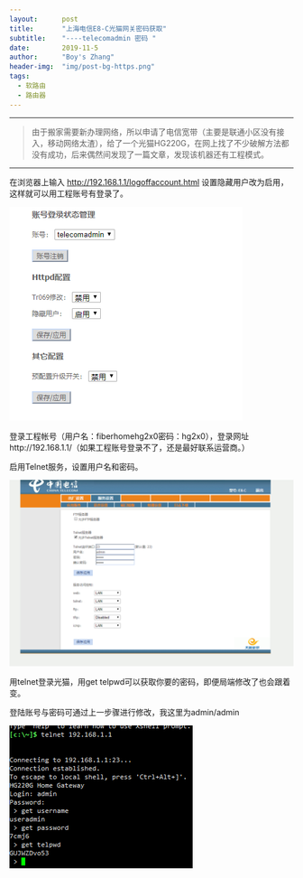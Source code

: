 ```yaml
---
layout:      post
title:       "上海电信E8-C光猫网关密码获取"
subtitle:    "----telecomadmin 密码 "
date:        2019-11-5
author:      "Boy's Zhang"
header-img:  "img/post-bg-https.png"
tags:
  - 软路由
  - 路由器
---
```


----------------------------------------------------------

> 由于搬家需要新办理网络，所以申请了电信宽带（主要是联通小区没有接入，移动网络太渣），给了一个光猫HG220G，在网上找了不少破解方法都没有成功，后来偶然间发现了一篇文章，发现该机器还有工程模式。



----------------------------------------------------------------



在浏览器上输入 http://192.168.1.1/logoffaccount.html  设置隐藏用户改为启用，这样就可以用工程账号有登录了。

![HideUsers](/img/in-post/2019-11-5-GetPasswordTelecom/HideUsers.png)

登录工程帐号（用户名：fiberhomehg2x0密码：hg2x0），登录网址http://192.168.1.1/（如果工程账号登录不了，还是最好联系运营商。）

启用Telnet服务，设置用户名和密码。

![EngineeringMode](/img/in-post/2019-11-5-GetPasswordTelecom/EngineeringMode.png)

用telnet登录光猫，用get telpwd可以获取你要的密码，即便局端修改了也会跟着变。

登陆账号与密码可通过上一步骤进行修改，我这里为admin/admin


![GetPassword](/img/in-post/2019-11-5-GetPasswordTelecom/GetPassword.png)

